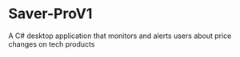 # Saver-ProV1
A C# desktop application that monitors and alerts users about price changes on tech products
